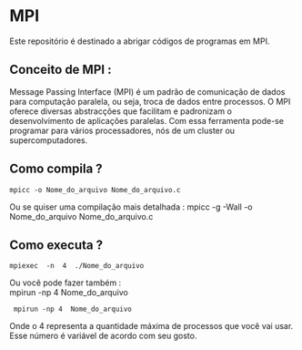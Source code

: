 # MPI 

Este repositório é destinado a abrigar códigos de programas em MPI.

## Conceito de MPI :

   Message Passing Interface (MPI) é um padrão de comunicação de dados para computação paralela, ou seja, troca de dados entre processos. O MPI oferece diversas abstracções que facilitam e padronizam o desenvolvimento de aplicações paralelas. Com essa ferramenta  pode-se  programar para vários processadores, nós de um cluster ou  supercomputadores.

## Como compila ?
	mpicc -o Nome_do_arquivo Nome_do_arquivo.c

Ou se quiser uma compilação mais detalhada :
    mpicc  -g  -Wall  -o  Nome_do_arquivo  Nome_do_arquivo.c

## Como executa ?
	mpiexec  -n  4  ./Nome_do_arquivo

   
Ou você pode fazer também :  
	mpirun -np 4  Nome_do_arquivo 
	
	 mpirun -np 4  Nome_do_arquivo 

 
	
    
Onde o 4 representa a quantidade máxima de processos que você vai usar. Esse número é variável de acordo com seu gosto.    
